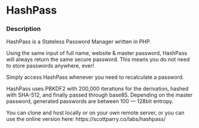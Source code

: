 # HashPass

### Description
<p>HashPass is a Stateless Password Manager written in PHP.</p>

<p>Using the same input of full name, website & master password, HashPass will always return the same secure password. This means you do not need to store passwords anywhere, ever!</p>

<p>Simply access HashPass whenever you need to recalculate a password.</p>

<p>HashPass uses PBKDF2 with 200,000 iterations for the derivation, hashed with SHA-512, and finally passed through base85. Depending on the master password, generated passwords are between 100 — 128bit entropy.</p>

<p>You can clone and host locally or on your own remote server, or you can use the online version here: https://scottparry.co/labs/hashpass/</p>